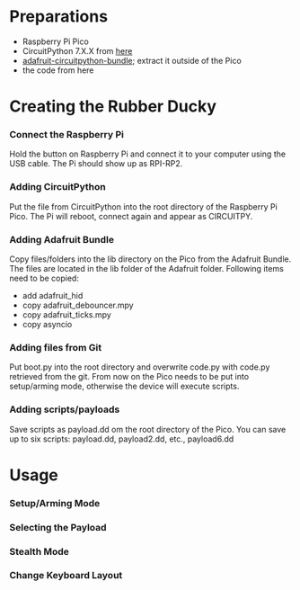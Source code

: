 # Preparations
- Raspberry Pi Pico
- CircuitPython 7.X.X from [here](https://circuitpython.org/board/raspberry_pi_pico/)
- [adafruit-circuitpython-bundle](https://github.com/adafruit/Adafruit_CircuitPython_Bundle/releases/latest); extract it outside of the Pico
- the code from here

# Creating the Rubber Ducky

### Connect the Raspberry Pi
Hold the button on Raspberry Pi and connect it to your computer using the USB cable. The Pi should show up as RPI-RP2. 

### Adding CircuitPython
Put the file from CircuitPython into the root directory of the Raspberry Pi Pico. The Pi will reboot, connect again and appear as CIRCUITPY. 

### Adding Adafruit Bundle
Copy files/folders into the lib directory on the Pico from the Adafruit Bundle. The files are located in the lib folder of the Adafruit folder.
Following items need to be copied: 
- add adafruit_hid
- copy adafruit_debouncer.mpy
- copy adafruit_ticks.mpy
- copy asyncio

### Adding files from Git
Put boot.py into the root directory and overwrite code.py with code.py retrieved from the git.
From now on the Pico needs to be put into setup/arming mode, otherwise the device will execute scripts. 

### Adding scripts/payloads
Save scripts as payload.dd om the root directory of the Pico.
You can save up to six scripts: payload.dd, payload2.dd, etc., payload6.dd

# Usage

### Setup/Arming Mode

### Selecting the Payload

### Stealth Mode

### Change Keyboard Layout
